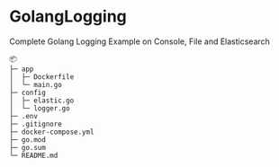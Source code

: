 # GolangLogging
Complete Golang Logging Example on Console, File and Elasticsearch

```
📦 
├─ app
│  ├─ Dockerfile
│  └─ main.go
├─ config
│  ├─ elastic.go
│  └─ logger.go
├─ .env
├─ .gitignore
├─ docker-compose.yml
├─ go.mod
├─ go.sum
└─ README.md
```